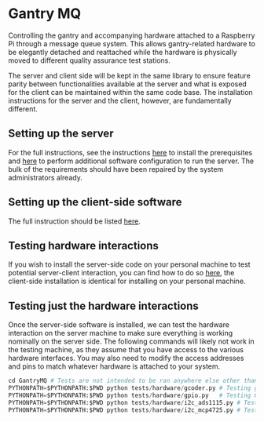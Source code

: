 # Gantry MQ

Controlling the gantry and accompanying hardware attached to a Raspberry Pi
through a message queue system. This allows gantry-related hardware to be
elegantly detached and reattached while the hardware is physically moved to
different quality assurance test stations.

The server and client side will be kept in the same library to ensure feature
parity between functionalities available at the server and what is exposed for
the client can be maintained within the same code base. The installation
instructions for the server and the client, however, are fundamentally different.

## Setting up the server

For the full instructions, see the instructions [here](doc/install_server.md)
to install the prerequisites and [here](doc/config_server.md) to perform
additional software configuration to run the server. The bulk of the
requirements should have been repaired by the system administrators already.

## Setting up the client-side software

The full instruction should be listed [here](./doc/client_install_and_run.md).

## Testing hardware interactions

If you wish to install the server-side code on your personal machine to test
potential server-client interaction, you can find how to do so
[here](./doc/install_local_testing.md), the client-side installation is
identical for installing on your personal machine.

## Testing just the hardware interactions

Once the server-side software is installed, we can test the hardware
interaction on the server machine to make sure everything is working nominally
on the server side. The following commands will likely not work in the testing
machine, as they assume that you have access to the various hardware
interfaces. You may also need to modify the access addresses and pins to match
whatever hardware is attached to your system.

```python
cd GantryMQ # Tests are not intended to be ran anywhere else other than the project directory
PYTHONPATH=$PYTHONPATH:$PWD python tests/hardware/gcoder.py # Testing gcoder
PYTHONPATH=$PYTHONPATH:$PWD python tests/hardware/gpio.py   # Testing GPIO interactions
PYTHONPATH=$PYTHONPATH:$PWD python tests/hardware/i2c_ads1115.py # Testing the I2C ADC interaction
PYTHONPATH=$PYTHONPATH:$PWD python tests/hardware/i2c_mcp4725.py # Testing the I2C DAC interaction
```
